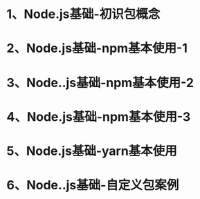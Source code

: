 # 1、Node.js基础-初识包概念
# 2、Node.js基础-npm基本使用-1
# 3、Node..js基础-npm基本使用-2
# 4、Node.js基础-npm基本使用-3
# 5、Node.js基础-yarn基本使用
# 6、Node..js基础-自定义包案例